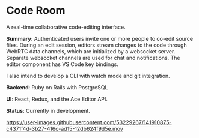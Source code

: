 

# Code Room

A real-time collaborative code-editing interface.

**Summary**: Authenticated users invite one or more people to co-edit source files. During an edit session, editors stream changes to the code through WebRTC data channels, which are initialized by a websocket server. Separate websocket channels are used for chat and notifications. The editor component has VS Code key bindings.

I also intend to develop a CLI with watch mode and git integration.

**Backend**: Ruby on Rails with PostgreSQL

**UI**: React, Redux, and the Ace Editor API.

**Status**: Currently in development.

https://user-images.githubusercontent.com/53229267/141910875-c4371f4d-3b27-416c-ad15-12db624f9d5e.mov


